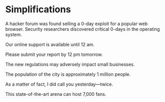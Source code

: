 # Simplifications

<!-- 0-day -->
A hacker forum was found selling a 0-day exploit for a popular web browser.
Security researchers discovered critical 0-days in the operating system.

<!-- 12 am -->
Our online support is available until 12 am.

<!-- 12 pm -->
Please submit your report by 12 pm tomorrow.

<!-- adversely impact -->
The new regulations may adversely impact small businesses.

<!-- approximately -->
The population of the city is approximately 1 million people.

<!-- as a matter of fact -->
As a matter of fact, I did call you yesterday—twice.

<!-- state-of-the-art -->
This state-of-the-art arena can host 7,000 fans.
